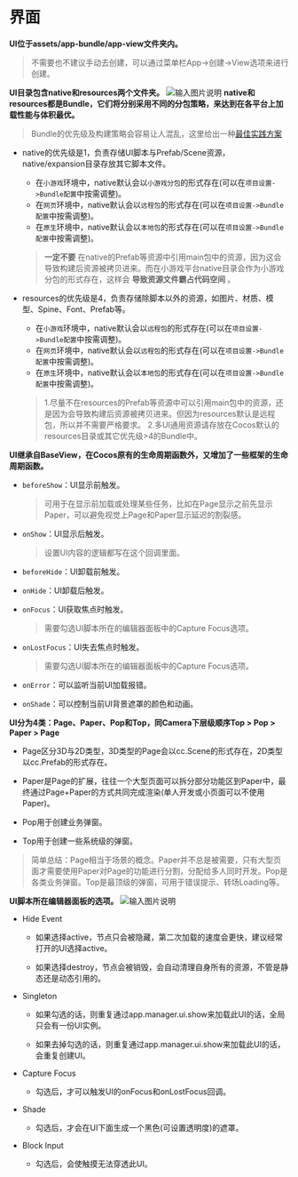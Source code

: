 # 界面

**UI位于assets/app-bundle/app-view文件夹内。**
> 不需要也不建议手动去创建，可以通过菜单栏App->创建->View选项来进行创建。

**UI目录包含native和resources两个文件夹。**
![输入图片说明](https://foruda.gitee.com/images/1720703765088660775/42484e20_542337.png "QQ20240711-211546.png")
**native和resources都是Bundle，它们将分别采用不同的分包策略，来达到在各平台上加载性能与体积最优。**
> Bundle的优先级及构建策略会容易让人混乱，这里给出一种[最佳实践方案](https://gitee.com/cocos2d-zp/xforge/wikis/pages?sort_id=13017429&doc_id=6236543)

- native的优先级是1，负责存储UI脚本与Prefab/Scene资源，native/expansion目录存放其它脚本文件。
    - 在`小游戏`环境中，native默认会以`小游戏分包`的形式存在(可以在`项目设置->Bundle配置`中按需调整)。
    - 在`网页`环境中，native默认会以`远程包`的形式存在(可以在`项目设置->Bundle配置`中按需调整)。
    - 在`原生`环境中，native默认会以`本地包`的形式存在(可以在`项目设置->Bundle配置`中按需调整)。
  > **一定不要** 在native的Prefab等资源中引用main包中的资源，因为这会导致构建后资源被拷贝进来。而在小游戏平台native目录会作为小游戏分包的形式存在，这样会 **导致资源文件霸占代码空间** 。

- resources的优先级是4，负责存储除脚本以外的资源，如图片、材质、模型、Spine、Font、Prefab等。
    - 在`小游戏`环境中，native默认会以`远程包`的形式存在(可以在`项目设置->Bundle配置`中按需调整)。
    - 在`网页`环境中，native默认会以`远程包`的形式存在(可以在`项目设置->Bundle配置`中按需调整)。
    - 在`原生`环境中，native默认会以`本地包`的形式存在(可以在`项目设置->Bundle配置`中按需调整)。
  > 1.尽量不在resources的Prefab等资源中可以引用main包中的资源，还是因为会导致构建后资源被拷贝进来。但因为resources默认是远程包，所以并不需要严格要求。
  > 2.多UI通用资源请存放在Cocos默认的resources目录或其它优先级>4的Bundle中。

**UI继承自BaseView，在Cocos原有的生命周期函数外，又增加了一些框架的生命周期函数。**

- `beforeShow`：UI显示前触发。
  > 可用于在显示前加载或处理某些任务，比如在Page显示之前先显示Paper，可以避免视觉上Page和Paper显示延迟的割裂感。

- `onShow`：UI显示后触发。
  > 设置UI内容的逻辑都写在这个回调里面。

- `beforeHide`：UI卸载前触发。

- `onHide`：UI卸载后触发。

- `onFocus`：UI获取焦点时触发。
  > 需要勾选UI脚本所在的编辑器面板中的Capture Focus选项。

- `onLostFocus`：UI失去焦点时触发。
  > 需要勾选UI脚本所在的编辑器面板中的Capture Focus选项。

- `onError`：可以监听当前UI加载报错。

- `onShade`：可以控制当前UI背景遮罩的颜色和动画。

**UI分为4类：Page、Paper、Pop和Top，同Camera下层级顺序Top > Pop > Paper > Page**

- Page区分3D与2D类型，3D类型的Page会以cc.Scene的形式存在，2D类型以cc.Prefab的形式存在。

- Paper是Page的扩展，往往一个大型页面可以拆分部分功能区到Paper中，最终通过Page+Paper的方式共同完成渲染(单人开发或小页面可以不使用Paper)。

- Pop用于创建业务弹窗。

- Top用于创建一些系统级的弹窗。

> 简单总结：Page相当于场景的概念。Paper并不总是被需要，只有大型页面才需要使用Paper对Page的功能进行分割，分配给多人同时开发。Pop是各类业务弹窗。Top是最顶级的弹窗，可用于错误提示、转场Loading等。


**UI脚本所在编辑器面板的选项。**
![输入图片说明](https://foruda.gitee.com/images/1720702915804971609/b701bfed_542337.png "QQ20240711-205834.png")

- Hide Event
    - 如果选择active，节点只会被隐藏，第二次加载的速度会更快，建议经常打开的UI选择active。

    - 如果选择destroy，节点会被销毁，会自动清理自身所有的资源，不管是静态还是动态引用的。

- Singleton

    - 如果勾选的话，则重复通过app.manager.ui.show来加载此UI的话，全局只会有一份UI实例。

    - 如果去掉勾选的话，则重复通过app.manager.ui.show来加载此UI的话，会重复创建UI。

- Capture Focus

    - 勾选后，才可以触发UI的onFocus和onLostFocus回调。

- Shade

    - 勾选后，才会在UI下面生成一个黑色(可设置透明度)的遮罩。

- Block Input

    - 勾选后，会使触摸无法穿透此UI。
